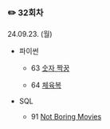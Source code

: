 ### ✏️ 32회차

24.09.23. (월)

- 파이썬

  - 63 [숫자 짝꿍](https://school.programmers.co.kr/learn/courses/30/lessons/131128)
 
  - 64 [체육복](https://school.programmers.co.kr/learn/courses/30/lessons/42862)

- SQL

  - 91 [Not Boring Movies](https://leetcode.com/problems/not-boring-movies/)

</br>
